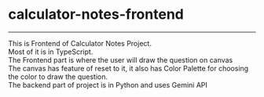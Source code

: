 # calculator-notes-frontend
<hr />
This is Frontend of Calculator Notes Project. <br />
Most of it is in TypeScript. <br />
The Frontend part is where the user will draw the question on canvas <br />
The canvas has feature of reset to it, it also has Color Palette for choosing the color to draw the question. <br />
The backend part of project is in Python and uses Gemini API
